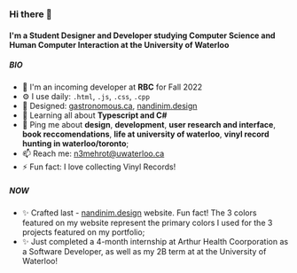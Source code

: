 ### Hi there 👋

#### I'm a Student Designer and Developer studying Computer Science and Human Computer Interaction at the University of Waterloo

##### BIO

- 🏢 I'm an incoming developer at **RBC** for Fall 2022
- ⚙️ I use daily: `.html`, `.js`, `.css`, `.cpp`
- 💅 Designed: [gastronomous.ca](https://www.gastronomous.ca), [nandinim.design](https://nandinim.design)
- 🌱 Learning all about **Typescript and C#**
- 💬 Ping me about **design**, **development**, **user research and interface**, **book reccomendations**, **life at university of waterloo**, **vinyl record hunting in waterloo/toronto**;
- 📫 Reach me: [n3mehrot@uwaterloo.ca](mailto:n3mehrot@uwaterloo.ca)
- ⚡️ Fun fact: I love collecting Vinyl Records!

##### NOW

- ✨ Crafted last - [nandinim.design](https://nandinim.design) website. Fun fact! The 3 colors featured on my website represent the primary colors I used                       for the 3 projects featured on my portfolio;
- ✨ Just completed a 4-month internship at Arthur Health Coorporation as a Software Developer, as well as my 2B term at at the University of Waterloo!

